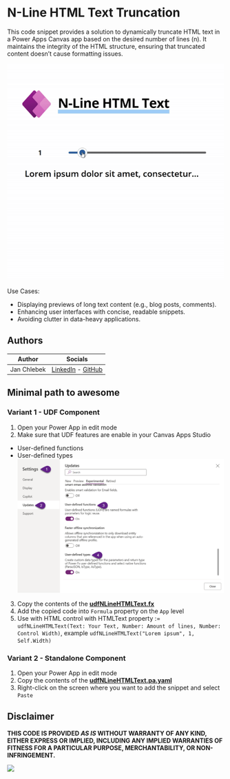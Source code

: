 # N-Line HTML Text Truncation

This code snippet provides a solution to dynamically truncate HTML text in a Power Apps Canvas app based on the desired number of lines (n). It maintains the integrity of the HTML structure, ensuring that truncated content doesn’t cause formatting issues.

![preview](./assets/n-line-html-demo.gif)

Use Cases:
- Displaying previews of long text content (e.g., blog posts, comments).
- Enhancing user interfaces with concise, readable snippets.
- Avoiding clutter in data-heavy applications.

## Authors

Author|Socials
--------|---------
Jan Chlebek | [LinkedIn](https://www.linkedin.com/in/jan-chlebek/) - [GitHub](https://github.com/jan-chlebek) 

## Minimal path to awesome

### Variant 1 - UDF Component

1. Open your Power App in edit mode
2. Make sure that UDF features are enable in your Canvas Apps Studio
- User-defined functions
- User-defined types 
![experimental-features](./assets/experimental-features.png)

3. Copy the contents of the **[udfNLineHTMLText.fx](./source/udfNLineHTMLText.fx)**
4. Add the copied code into `Formula` property on the `App` level
5. Use with HTML control with HTMLText property := `udfNLineHTMLText(Text: Your Text, Number: Amount of lines, Number: Control Width)`, example `udfNLineHTMLText("Lorem ipsum", 1, Self.Width)`

### Variant 2 - Standalone Component
1. Open your Power App in edit mode
2. Copy the contents of the **[udfNLineHTMLText.pa.yaml](./source/udfNLineHTMLText.pa.yaml)**
3. Right-click on the screen where you want to add the snippet and select `Paste`



## Disclaimer

**THIS CODE IS PROVIDED *AS IS* WITHOUT WARRANTY OF ANY KIND, EITHER EXPRESS OR IMPLIED, INCLUDING ANY IMPLIED WARRANTIES OF FITNESS FOR A PARTICULAR PURPOSE, MERCHANTABILITY, OR NON-INFRINGEMENT.**

<img src="https://m365-visitor-stats.azurewebsites.net/powerplatform-snippets/power-apps/n-line-html-textX" aria-hidden="true" />